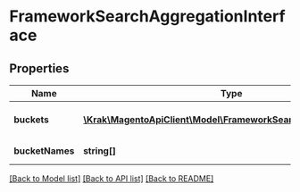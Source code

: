# FrameworkSearchAggregationInterface

## Properties
Name | Type | Description | Notes
------------ | ------------- | ------------- | -------------
**buckets** | [**\Krak\MagentoApiClient\Model\FrameworkSearchBucketInterface[]**](FrameworkSearchBucketInterface.md) | All Document fields | 
**bucketNames** | **string[]** | Document field names | 

[[Back to Model list]](../README.md#documentation-for-models) [[Back to API list]](../README.md#documentation-for-api-endpoints) [[Back to README]](../README.md)


